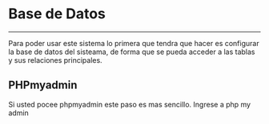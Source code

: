 # Base de Datos

---

Para poder usar este sistema lo primera que tendra que hacer es configurar la base de datos del sisteama, de forma que se pueda acceder a las tablas y sus relaciones principales.

## PHPmyadmin

Si usted pocee phpmyadmin este paso es mas sencillo. Ingrese a php my admin